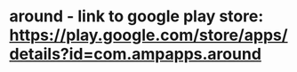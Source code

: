 # around - link to google play store: https://play.google.com/store/apps/details?id=com.ampapps.around 
